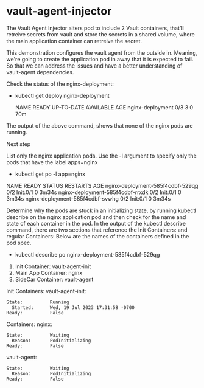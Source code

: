 # vault-agent-injector
The Vault Agent Injector alters pod to include 2 Vault containers, that'll retreive secrets from vault and store the secrets in a shared volume, where the main application container can retreive the secret. 

This demonstration configures the vault agent from the outside in. Meaning, we're going to create the application pod in away that it is expected to fail. So that we can address the issues and have a better understanding of vault-agent dependencies. 

Check the status of the nginx-deployment:
- kubectl get deploy nginx-deployment
  
  NAME               READY   UP-TO-DATE   AVAILABLE   AGE
  nginx-deployment   0/3     3            0           70m

The output of the above command, shows that none of the nginx pods are running. 

Next step

List only the nginx application pods. Use the -l argument to specify only the pods that have the label apps=nginx
- kubectl get po -l app=nginx 


NAME                               READY   STATUS     RESTARTS   AGE
nginx-deployment-585f4cdbf-529qg   0/2     Init:0/1   0          3m34s
nginx-deployment-585f4cdbf-rrxdk   0/2     Init:0/1   0          3m34s
nginx-deployment-585f4cdbf-svwhg   0/2     Init:0/1   0          3m34s


Determine why the pods are stuck in an initializing state, by running kubectl describe on the nginx application pod and then check for the name and state of each container in the pod. In the output of the kubectl describe command, there are two sections that reference the Init Containers: and regular Containers: Below are the names of the containers defined in the pod spec.

- kubectl describe po nginx-deployment-585f4cdbf-529qg



1. Init Container: vault-agent-init
2. Main App Container: nginx
3. SideCar Container: vault-agent



Init Containers:
  vault-agent-init:
 
    State:          Running
      Started:      Wed, 19 Jul 2023 17:31:58 -0700
    Ready:          False

Containers:
  nginx:
  
    State:          Waiting
      Reason:       PodInitializing
    Ready:          False

vault-agent:

    State:          Waiting
      Reason:       PodInitializing
    Ready:          False



